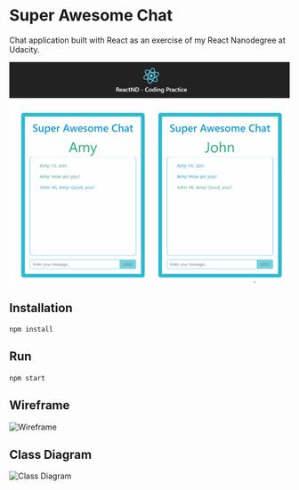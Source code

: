 # Super Awesome Chat

Chat application built with React as an exercise of my React Nanodegree at Udacity.

![Super Awesome Chat Demo](super-awesome-chat.gif)


## Installation

```
npm install
```

## Run

```
npm start
```

## Wireframe

![Wireframe](https://www.lucidchart.com/publicSegments/view/cb8c1eb5-54e7-470e-92cc-be828eca02e3/image.png)

## Class Diagram

![Class Diagram](https://www.lucidchart.com/publicSegments/view/260d56b3-77f5-4287-8362-76adadc268b3/image.png)
